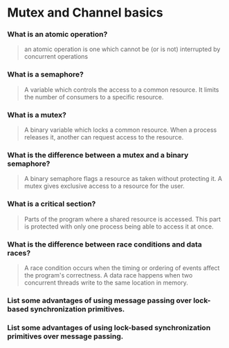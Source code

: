 # Mutex and Channel basics

### What is an atomic operation?
> an atomic operation is one which cannot be (or is not) interrupted by concurrent operations

### What is a semaphore?
> A variable which controls the access to a common resource. It limits the number of consumers to a specific resource.

### What is a mutex?
> A binary variable which locks a common resource. When a process releases it, another can request access to the resource.

### What is the difference between a mutex and a binary semaphore?
> A binary semaphore flags a resource as taken without protecting it. A mutex gives exclusive access to a resource for the user.

### What is a critical section?
> Parts of the program where a shared resource is accessed. This part is protected with only one process being able to access it at once.

### What is the difference between race conditions and data races?
 > A race condition occurs when the timing or ordering of events affect the program's correctness. A data race happens when two concurrent threads write to the same location in memory.

### List some advantages of using message passing over lock-based synchronization primitives.
> 

### List some advantages of using lock-based synchronization primitives over message passing.
> 
